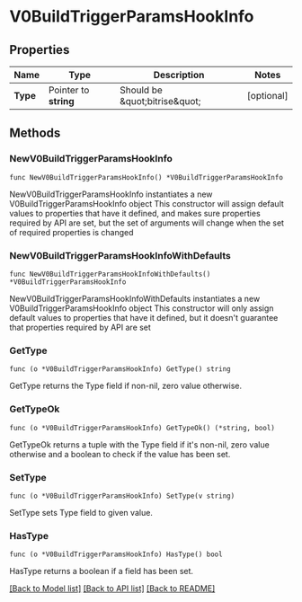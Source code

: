 # V0BuildTriggerParamsHookInfo

## Properties

Name | Type | Description | Notes
------------ | ------------- | ------------- | -------------
**Type** | Pointer to **string** | Should be \&quot;bitrise\&quot; | [optional] 

## Methods

### NewV0BuildTriggerParamsHookInfo

`func NewV0BuildTriggerParamsHookInfo() *V0BuildTriggerParamsHookInfo`

NewV0BuildTriggerParamsHookInfo instantiates a new V0BuildTriggerParamsHookInfo object
This constructor will assign default values to properties that have it defined,
and makes sure properties required by API are set, but the set of arguments
will change when the set of required properties is changed

### NewV0BuildTriggerParamsHookInfoWithDefaults

`func NewV0BuildTriggerParamsHookInfoWithDefaults() *V0BuildTriggerParamsHookInfo`

NewV0BuildTriggerParamsHookInfoWithDefaults instantiates a new V0BuildTriggerParamsHookInfo object
This constructor will only assign default values to properties that have it defined,
but it doesn't guarantee that properties required by API are set

### GetType

`func (o *V0BuildTriggerParamsHookInfo) GetType() string`

GetType returns the Type field if non-nil, zero value otherwise.

### GetTypeOk

`func (o *V0BuildTriggerParamsHookInfo) GetTypeOk() (*string, bool)`

GetTypeOk returns a tuple with the Type field if it's non-nil, zero value otherwise
and a boolean to check if the value has been set.

### SetType

`func (o *V0BuildTriggerParamsHookInfo) SetType(v string)`

SetType sets Type field to given value.

### HasType

`func (o *V0BuildTriggerParamsHookInfo) HasType() bool`

HasType returns a boolean if a field has been set.


[[Back to Model list]](../README.md#documentation-for-models) [[Back to API list]](../README.md#documentation-for-api-endpoints) [[Back to README]](../README.md)


